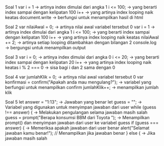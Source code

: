 Soal 1
var i = 1 -> artinya index dimulai dari angka 1
i <= 100; -> yang berarti index sampai dengan kelipatan 100
i++ -> yang artinya index looping naik keatas
document.write -> berfungsi untuk menampilkan hasil di html

Soal 2
var nilaiAwal = 0; -> artinya nilai awal variabel tersebut 0
var i = 1 -> artinya index dimulai dari angka 1
i <= 100; -> yang berarti index sampai dengan kelipatan 100
i++ -> yang artinya index looping naik keatas
nilaiAwal += 2; -> artinya setiap looping ditambahkan dengan bilangan 2
console.log -> bergungsi untuk menampilkan output

Soal 3
var i = 0; -> artinya index dimulai dari angka 0
i <= 20; -> yang berarti index sampai dengan kelipatan 20
i++ -> yang artinya index looping naik keatas
i % 2 === 0 -> sisa bagi i dan 2 sama dengan 0

Soal 4
var jumlahKlik = 0; -> artinya nilai awal variabel tersebut 0
var konfirmasi = confirm("Apakah anda mau mengulang?"); -> variabel yang berfungsi untuk menampilkan confirm
jumlahKlik++; -> menampilkan jumlah klik

Soal 5
let answer = "1:13"; -> Jawaban yang benar
let guess = ""; -> Variabel yang digunakan untuk menyimpan jawaban dari user
while (guess !== answer) { -> Melakukan pengulangan selama jawaban masih salah
guess = prompt("Berapa konsumsi BBM dari Toyota "); -> Menampilkan prompt() dan menyimpan jawaban dari user ke variabel guess
if (guess === answer) { -> Memeriksa apakah jawaban dari user benar
alert("Selamat jawaban kamu benar!"); // Menampilkan jika jawaban benar
} else { -> Jika jawaban masih salah  
